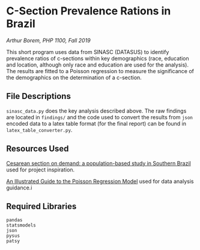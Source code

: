 # C-Section Prevalence Rations in Brazil
_Arthur Borem, PHP 1100, Fall 2019_

This short program uses data from SINASC (DATASUS) to identify prevalence ratios of c-sections within key demographics 
(race, education and location, although only race and education are used for the analysis). The results are fitted to a
Poisson regression to measure the significance of the demographics on the determination of a c-section.


## File Descriptions
`sinasc_data.py` does the key analysis described above. The raw findings are located in `findings/` and the code used to 
convert the results from `json` encoded data to a latex table format (for the final report) can be found in 
`latex_table_converter.py`.

## Resources Used
[Cesarean section on demand: a population-based study in Southern Brazil](http://www.scielo.br/pdf/rbsmi/v17n1/1519-3829-rbsmi-17-01-0099.pdf)
used for project inspiration.

[An Illustrated Guide to the Poisson Regression Model](https://towardsdatascience.com/an-illustrated-guide-to-the-poisson-regression-model-50cccba15958)
used for data analysis guidance.i

## Required Libraries
```
pandas
statsmodels
json
pysus
patsy
```
